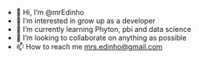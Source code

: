 - 👋 Hi, I’m @mrEdinho
- 👀 I’m interested in grow up as a developer
- 🌱 I’m currently learning Phyton, pbi and data science
- 💞️ I’m looking to collaborate on anything as possible 
- 📫 How to reach me mrs.edinho@gmail.com
<!---
mrEdinho/mrEdinho is a ✨ special ✨ repository because its `README.md` (this file) appears on your GitHub profile.
You can click the Preview link to take a look at your changes.
--->
